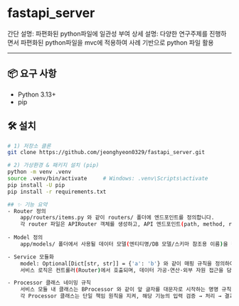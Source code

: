 # fastapi_server
간단 설명: 파편화된 python파일에 일관성 부여
상세 설명: 다양한 연구주제를 진행하면서 파편화된 python파일을 mvc에 적용하여 사례 기반으로 python 파일 활용

---
## 📦 요구 사항
- Python 3.13+
- pip

## 🛠 설치
```bash
# 1) 저장소 클론
git clone https://github.com/jeonghyeon0329/fastapi_server.git

# 2) 가상환경 & 패키지 설치 (pip)
python -m venv .venv
source .venv/bin/activate     # Windows: .venv\Scripts\activate
pip install -U pip
pip install -r requirements.txt

## ✨ 기능 요약
- Router 정의
    app/routers/items.py 와 같이 routers/ 폴더에 엔드포인트를 정의합니다.
    각 router 파일은 APIRouter 객체를 생성하고, API 엔드포인트(path, method, response_model 등)를 등록합니다.
    
- Model 정의
    app/models/ 폴더에서 사용될 데이터 모델(엔티티명/DB 모델/스키마 참조용 이름)을 작성합니다.

- Service 모듈화
    model: Optional[Dict[str, str]] = {'a': 'b'} 와 같이 매핑 규칙을 정의하여, 특정 키('b')에 대응하는 처리 로직을 services/b_operation.py 파일에 구현합니다.
    서비스 로직은 컨트롤러(Router)에서 호출되며, 데이터 가공·연산·외부 자원 접근을 담당합니다.

- Processor 클래스 네이밍 규칙
    서비스 모듈 내 클래스는 BProcessor 와 같이 앞 글자를 대문자로 시작하는 명명 규칙을 따릅니다.
    각 Processor 클래스는 단일 책임 원칙을 지켜, 해당 기능의 입력 검증 → 처리 → 결과 반환 과정을 담당합니다.